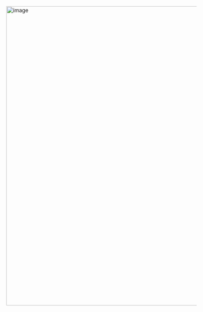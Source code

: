 <img width="792" alt="image" src="https://github.com/jinhongliu6688/leetcode-database-sql-pandas/assets/112588153/7db214fa-9989-4221-b911-cf930f3bd8a1">
